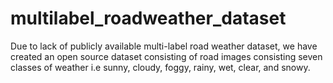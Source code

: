 # multilabel_roadweather_dataset
Due to lack of publicly available multi-label road weather dataset, we have created an open source dataset consisting of road images consisting seven classes of weather i.e sunny, cloudy, foggy, rainy, wet, clear, and snowy.
